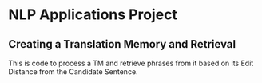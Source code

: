 # NLP Applications Project

## Creating a Translation Memory and Retrieval

This is code to process a TM and retrieve phrases from it based on its Edit Distance from the Candidate Sentence.
